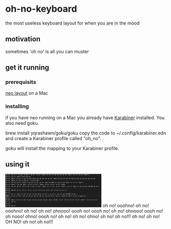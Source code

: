 # oh-no-keyboard
the most useless keyboard layout for when you are in the mood

## motivation
sometimes 'oh no' is all you can muster 

## get it running

### prerequisits
[neo layout](https://neo-layout.org/) on a Mac

### installing
if you have neo running on a Mac you already have [Karabiner](https://karabiner-elements.pqrs.org/) installed. You also need goku.

brew install yqrashawn/goku/goku
copy the code to ~/.config/karabiner.edn and create a Karabiner profile called "oh_no".

goku
will install the mapping to your Karabiner profile. 

## using it


<img src="./ohno.jpg" width="300">
oh no! ooohno! 
oh no! ooohno! 
oh no! oh no! ohnooo! oooh no! 
oooh no! 
oh no! ohnooo! oooh no! 
oh nooo! ohno! oooh no! 
oh no! oh no! ohno! oh no! oh no!!! oh no! oh no! 
OH NO! oh no! oh no!!! 
